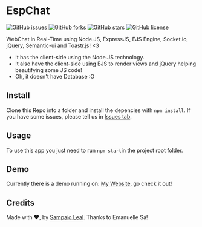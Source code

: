 # EspChat
[![GitHub issues](https://img.shields.io/github/issues/SampaioLeal/EspChat.svg)](https://github.com/SampaioLeal/EspChat/issues) [![GitHub forks](https://img.shields.io/github/forks/SampaioLeal/EspChat.svg)](https://github.com/SampaioLeal/EspChat/network) [![GitHub stars](https://img.shields.io/github/stars/SampaioLeal/EspChat.svg)](https://github.com/SampaioLeal/EspChat/stargazers) [![GitHub license](https://img.shields.io/github/license/SampaioLeal/EspChat.svg)](https://github.com/SampaioLeal/EspChat/blob/master/LICENSE)

WebChat in Real-Time using Node.JS, ExpressJS, EJS Engine, Socket.io, jQuery, Semantic-ui and Toastr.js! <3

- It has the client-side using the Node.JS technology.
- It also have the client-side using EJS to render views and jQuery helping beautifying some JS code!
- Oh, it doesn't have Database :O

## Install
Clone this Repo into a folder and install the depencies with `npm install`.
If you have some issues, please tell us in [Issues tab](https://github.com/SampaioLeal/EspChat/issues).

## Usage
To use this app you just need to run `npm start`in the project root folder.

## Demo
Currently there is a demo running on: [My Website](https://espchat.ml), go check it out!

## Credits
Made with ❤, by [Sampaio Leal](https://www.instagram.com/samp4.io/). Thanks to Emanuelle Sá!
